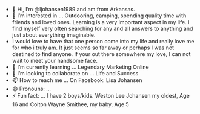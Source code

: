 - 👋 Hi, I’m @ljohansen1989 and am from Arkansas.
- 👀 I’m interested in ... Outdooring, camping, spending quality time with friends and loved ones. Learning is a very important aspect in my life. I find myself very often searching for any and all answers to anything and just about everything imaginable.
- I would love to have that one person come into my life and really love me for who i truly am. It just seems so far away or perhaps I was not destined to find anyone. If your out there somewhere my love, I can not wait to meet your handsome face.
- 🌱 I’m currently learning ... Legendary Marketing Online
- 💞️ I’m looking to collaborate on ... Life and Success
- 📫 How to reach me ... On Facebook: Lisa Johansen
- 😄 Pronouns: ...
- ⚡ Fun fact: ... I have 2 boys/kids. Weston Lee Johansen my oldest, Age 16 and Colton Wayne Smithee, my baby, Age 5

<!---
ljohansen1989/ljohansen1989 is a ✨ special ✨ repository because its `README.md` (this file) appears on your GitHub profile.
You can click the Preview link to take a look at your changes.
--->
